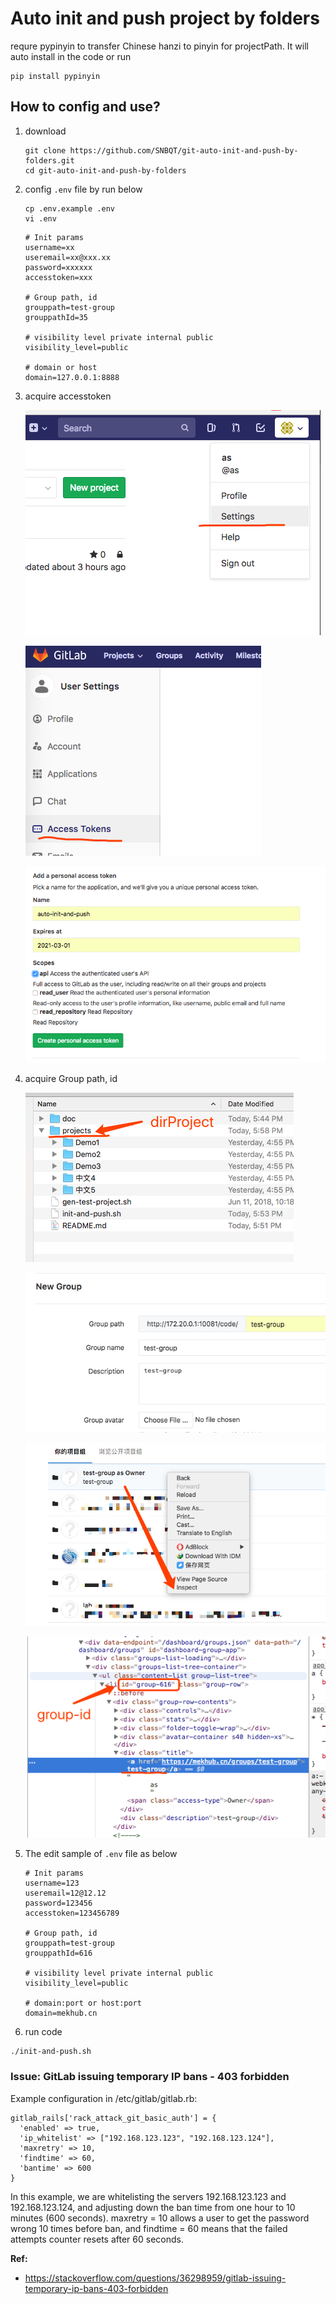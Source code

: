 # Auto init and push project by folders 
requre pypinyin to transfer Chinese hanzi to pinyin for projectPath. It will auto install in the code or run 

```
pip install pypinyin
```

## How to config and use?

1. download
    ```
    git clone https://github.com/SNBQT/git-auto-init-and-push-by-folders.git
    cd git-auto-init-and-push-by-folders
    ```

1. config `.env` file by run below
    ```
    cp .env.example .env
    vi .env
    ```

    ```
    # Init params
    username=xx 
    useremail=xx@xxx.xx
    password=xxxxxx
    accesstoken=xxx

    # Group path, id
    grouppath=test-group
    grouppathId=35

    # visibility level private internal public
    visibility_level=public

    # domain or host
    domain=127.0.0.1:8888
    ```

1. acquire accesstoken

    ![](doc/1.png)

    ![](doc/2.png)

    ![](doc/3.png)
    
1. acquire Group path, id


    ![](doc/7.png)

    ![](doc/4.png)

    ![](doc/5.png)

    ![](doc/6.png)

1. The edit sample of `.env` file as below

    ```
    # Init params
    username=123
    useremail=12@12.12
    password=123456
    accesstoken=123456789

    # Group path, id
    grouppath=test-group
    grouppathId=616

    # visibility level private internal public
    visibility_level=public

    # domain:port or host:port
    domain=mekhub.cn
    ```



3. run code

```
./init-and-push.sh
```



### Issue: GitLab issuing temporary IP bans - 403 forbidden

Example configuration in /etc/gitlab/gitlab.rb:
```
gitlab_rails['rack_attack_git_basic_auth'] = {
  'enabled' => true,
  'ip_whitelist' => ["192.168.123.123", "192.168.123.124"],
  'maxretry' => 10,
  'findtime' => 60,
  'bantime' => 600
}
```
In this example, we are whitelisting the servers 192.168.123.123 and 192.168.123.124, and adjusting down the ban time from one hour to 10 minutes (600 seconds). maxretry = 10 allows a user to get the password wrong 10 times before ban, and findtime = 60 means that the failed attempts counter resets after 60 seconds.


**Ref:**

* https://stackoverflow.com/questions/36298959/gitlab-issuing-temporary-ip-bans-403-forbidden
